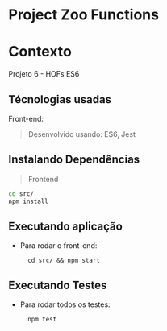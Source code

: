 # Project Zoo Functions

# Contexto
Projeto 6 - HOFs ES6

## Técnologias usadas

Front-end:
> Desenvolvido usando: ES6, Jest


## Instalando Dependências

> Frontend
```bash
cd src/
npm install
``` 
## Executando aplicação

* Para rodar o front-end:

  ```
    cd src/ && npm start
  ```

## Executando Testes

* Para rodar todos os testes:

  ```
    npm test
  ```